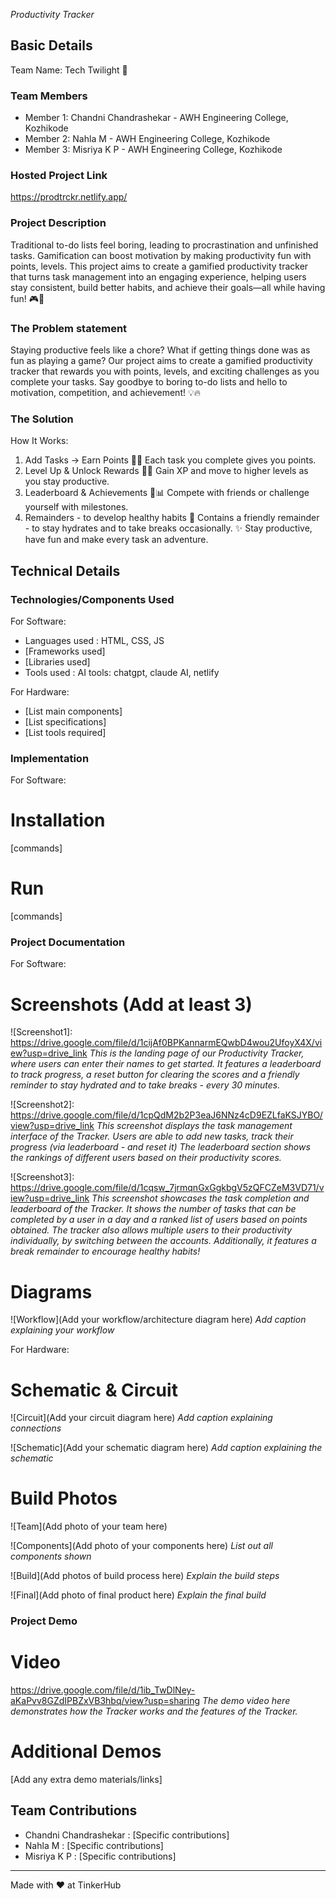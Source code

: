 *Productivity Tracker*

## Basic Details
Team Name: Tech Twilight 💫

### Team Members
- Member 1: Chandni Chandrashekar - AWH Engineering College, Kozhikode
- Member 2: Nahla M - AWH Engineering College, Kozhikode
- Member 3: Misriya K P - AWH Engineering College, Kozhikode

### Hosted Project Link
https://prodtrckr.netlify.app/

### Project Description
Traditional to-do lists feel boring, leading to procrastination and unfinished tasks. Gamification can boost motivation by making productivity fun with points, levels. This project aims to create a gamified productivity tracker that turns task management into an engaging experience, helping users stay consistent, build better habits, and achieve their goals—all while having fun! 🎮🚀

### The Problem statement
Staying productive feels like a chore? What if getting things done was as fun as playing a game? 
Our project aims to create a gamified productivity tracker that rewards you with points, levels, and exciting challenges as you complete your tasks. 
Say goodbye to boring to-do lists and hello to motivation, competition, and achievement! 💡🔥

### The Solution

How It Works:
1. Add Tasks → Earn Points 📝✅
    Each task you complete gives you points.
2. Level Up & Unlock Rewards 🌟🎁
    Gain XP and move to higher levels as you stay productive.
3. Leaderboard & Achievements 🏅📊
    Compete with friends or challenge yourself with milestones.
4. Remainders - to develop healthy habits 💫
     Contains a friendly remainder - to stay hydrates and to take breaks occasionally. 
✨ Stay productive, have fun and make every task an adventure. 

## Technical Details
### Technologies/Components Used
For Software:
- Languages used : HTML, CSS, JS
- [Frameworks used]
- [Libraries used]
- Tools used : AI tools: chatgpt, claude AI, netlify

For Hardware:
- [List main components]
- [List specifications]
- [List tools required]

### Implementation
For Software:
# Installation
[commands]

# Run
[commands]

### Project Documentation
For Software:

# Screenshots (Add at least 3)
![Screenshot1]: https://drive.google.com/file/d/1cijAf0BPKannarmEQwbD4wou2UfoyX4X/view?usp=drive_link 
*This is the landing page of our Productivity Tracker, where users can enter their names to get started. It features a leaderboard to track progress, a reset button for clearing the scores and a friendly reminder to stay hydrated and to take breaks - every 30 minutes.*

![Screenshot2]: https://drive.google.com/file/d/1cpQdM2b2P3eaJ6NNz4cD9EZLfaKSJYBO/view?usp=drive_link
*This screenshot displays the task management interface of the Tracker. Users are able to add new tasks, track their progress (via leaderboard - and reset it) The leaderboard section shows the rankings of different users based on their productivity scores.*

![Screenshot3]: https://drive.google.com/file/d/1cqsw_7jrmqnGxGgkbgV5zQFCZeM3VD71/view?usp=drive_link
*This screenshot showcases the task completion and leaderboard of the Tracker. It shows the number of tasks that can be completed by a user in a day and a ranked list of users based on points obtained. The tracker also allows multiple users to their productivity individually, by switching between the accounts. Additionally, it features a break remainder to encourage healthy habits!*

# Diagrams
![Workflow](Add your workflow/architecture diagram here)
*Add caption explaining your workflow*

For Hardware:

# Schematic & Circuit
![Circuit](Add your circuit diagram here)
*Add caption explaining connections*

![Schematic](Add your schematic diagram here)
*Add caption explaining the schematic*

# Build Photos
![Team](Add photo of your team here)


![Components](Add photo of your components here)
*List out all components shown*

![Build](Add photos of build process here)
*Explain the build steps*

![Final](Add photo of final product here)
*Explain the final build*

### Project Demo
# Video
https://drive.google.com/file/d/1ib_TwDlNey-aKaPvv8GZdIPBZxVB3hbq/view?usp=sharing
*The demo video here demonstrates how the Tracker works and the features of the Tracker.*

# Additional Demos
[Add any extra demo materials/links]

## Team Contributions
- Chandni Chandrashekar : [Specific contributions]
- Nahla M : [Specific contributions]
- Misriya K P :  [Specific contributions]

---
Made with ❤️ at TinkerHub

